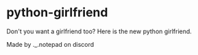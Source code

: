 # python-girlfriend

Don't you want a girlfriend too?
Here is the new python girlfriend.

Made by ._.notepad on discord
